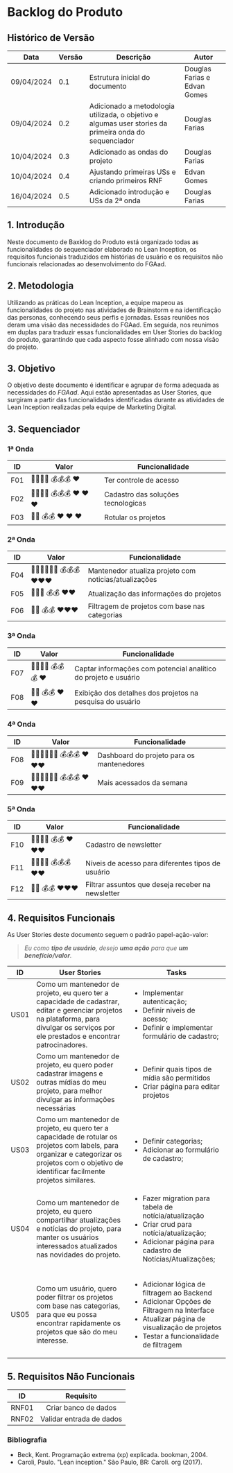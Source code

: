 # Backlog do Produto

## **Histórico de Versão**
| Data | Versão | Descrição | Autor |
|--|--|--|--|
| 09/04/2024 | 0.1 | Estrutura inicial do documento | Douglas Farias e Edvan Gomes |
| 09/04/2024 | 0.2 | Adicionado a metodologia utilizada, o objetivo e algumas user stories da primeira onda do sequenciador | Douglas Farias |
| 10/04/2024 | 0.3 | Adicionado as ondas do projeto | Douglas Farias |
| 10/04/2024 | 0.4 | Ajustando primeiras USs e criando primeiros RNF | Edvan Gomes |
| 16/04/2024 | 0.5 | Adicionado introdução e USs da 2ª onda | Douglas Farias |

## **1. Introdução**
Neste documento de Baxklog do Produto está organizado todas as funcionalidades do sequenciador elaborado no Lean Inception, os requisitos funcionais traduzidos em histórias de usuário e os requisitos não funcionais relacionadas ao desenvolvimento do FGAad.

## **2. Metodologia**
Utilizando as práticas do Lean Inception, a equipe mapeou as funcionalidades do projeto nas atividades de Brainstorm e na identificação das personas, conhecendo seus perfis e jornadas. Essas reuniões nos deram uma visão das necessidades do FGAad. Em seguida, nos reunimos em duplas para traduzir essas funcionalidades em User Stories do backlog do produto, garantindo que cada aspecto fosse alinhado com nossa visão do projeto.

## **3. Objetivo**
O objetivo deste documento é identificar e agrupar de forma adequada as necessidades do *FGAad*. Aqui estão apresentadas as User Stories, que surgiram a partir das funcionalidades identificadas durante as atividades de Lean Inception realizadas pela equipe de Marketing Digital.

## **3. Sequenciador**

### **1ª Onda**
| ID | Valor | Funcionalidade |
| -- | -- | -- |
| F01 | 🚴‍♂️🚴‍♂️ 💰💰💰 ❤️  | Ter controle de acesso |
| F02 | 🚴‍♂️🚴‍♂️ 💰💰💰 ❤️ ❤️ ❤️  | Cadastro das soluções tecnologicas |
| F03 | 🚴‍♂️ 💰💰 ❤️ ❤️ ❤️  | Rotular os projetos |

### **2ª Onda**
| ID | Valor | Funcionalidade |
| -- | -- | -- |
| F04 | 🚴‍♂️🚴‍♂️🚴‍♂️ 💰💰💰 ❤️❤️❤️ | Mantenedor atualiza projeto com noticias/atualizações |
| F05 | 🚴‍♂️🚴 💰💰 ❤️❤️ | Atualização das informações do projetos |
| F06 | 🚴‍♂️ 💰💰 ❤️❤️❤️ | Filtragem de projetos com base nas categorias |

### **3ª Onda**
| ID | Valor | Funcionalidade |
| -- | -- | -- |
| F07 | 🚴‍♂️🚴‍♂️ 💰💰💰 ❤️ | Captar informações com potencial analítico do projeto e usuário |
| F08 | 🚴‍♂️ 💰💰 ❤️❤️ | Exibição dos detalhes dos projetos na pesquisa do usuário |

### **4ª Onda**
| ID | Valor | Funcionalidade |
| -- | -- | -- |
| F08 | 🚴‍♂️🚴‍♂️🚴‍♂️ 💰💰💰 ❤️❤️❤️ | Dashboard do projeto para os mantenedores |
| F09 | 🚴‍♂️🚴‍♂️🚴‍♂️ 💰💰💰 ❤️❤️❤️ | Mais acessados da semana |

### **5ª Onda**
| ID | Valor | Funcionalidade |
| -- | -- | -- |
| F10 | 🚴‍♂️🚴‍♂️ 💰💰 ❤️❤️❤️ | Cadastro de newsletter |
| F11 | 🚴‍♂️🚴‍♂️ 💰💰💰 ❤️❤️ | Níveis de acesso para diferentes tipos de usuário |
| F12 | 🚴‍♂️ 💰💰 ❤️❤️❤️ | Filtrar assuntos que deseja receber na newsletter |

## **4. Requisitos Funcionais**
As User Stories deste documento seguem o padrão papel-ação-valor:

>*Eu como __tipo de usuário__,
desejo __uma ação__
para que __um benefício/valor__.*

| ID | User Stories | Tasks |
| -- | -- | -- |
| US01 | Como um mantenedor de projeto, eu quero ter a capacidade de cadastrar, editar e gerenciar projetos na plataforma, para divulgar os serviços por ele prestados e encontrar patrocinadores. | <ul> <li> Implementar autenticação; <li> Definir niveis de acesso; <li> Definir e implementar formulário de  cadastro; </ul> |
| US02 | Como um mantenedor de projeto, eu quero poder cadastrar imagens e outras mídias do meu projeto, para melhor divulgar as informações necessárias | <ul> <li> Definir quais tipos de mídia são permitidos <li> Criar página para editar projetos </ul> | 
| US03 | Como um mantenedor de projeto, eu quero ter a capacidade de rotular os projetos com labels, para organizar e categorizar os projetos com o objetivo de identificar facilmente projetos similares. | <ul> <li> Definir categorias; <li> Adicionar ao formulário de cadastro;</ul> |
| US04 | Como um mantenedor de projeto, eu quero compartilhar atualizações e notícias do projeto, para manter os usuários interessados atualizados nas novidades do projeto.  | <ul> <li>Fazer migration para tabela de notícia/atualização</li> <li> Criar crud para notícia/atualização; <li> Adicionar página para cadastro de Notícias/Atualizações;</ul> |
| US05 | Como um usuário, quero poder filtrar os projetos com base nas categorias, para que eu possa encontrar rapidamente os projetos que são do meu interesse.  | <ul><li>Adicionar lógica de filtragem ao Backend</li> <li>Adicionar Opções de Filtragem na Interface</li> <li>Atualizar página de visualização de projetos</li> <li>Testar a funcionalidade de filtragem</li></ul> |

## **5. Requisitos Não Funcionais**

|  ID   | Requisito |
| :--:  | :--: |
| RNF01 | Criar banco de dados |
| RNF02 | Validar entrada de dados |

### **Bibliografia**
- Beck, Kent. Programação extrema (xp) explicada. bookman, 2004.
- Caroli, Paulo. "Lean inception." São Paulo, BR: Caroli. org (2017).

